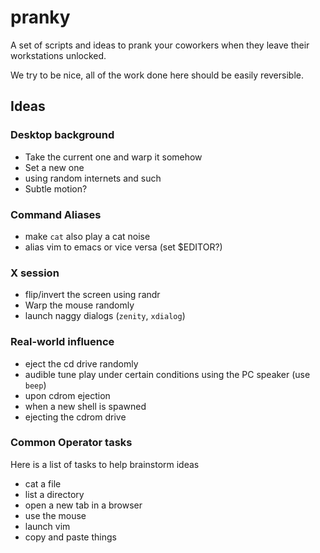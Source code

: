 # pranky
A set of scripts and ideas to prank your coworkers when they leave their workstations unlocked.

We try to be nice, all of the work done here should be easily reversible.

## Ideas

### Desktop background

- Take the current one and warp it somehow
- Set a new one
 - using random internets and such
- Subtle motion?

### Command Aliases

- make `cat` also play a cat noise
- alias vim to emacs or vice versa (set $EDITOR?)


### X session

- flip/invert the screen using randr
- Warp the mouse randomly
- launch naggy dialogs (`zenity`, `xdialog`)

### Real-world influence

- eject the cd drive randomly
- audible tune play under certain conditions using the PC speaker (use `beep`)
 - upon cdrom ejection
 - when a new shell is spawned
- ejecting the cdrom drive

### Common Operator tasks

Here is a list of tasks to help brainstorm ideas
- cat a file
- list a directory
- open a new tab in a browser
- use the mouse
- launch vim
- copy and paste things
